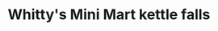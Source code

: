 ---
title: "Whitty's Mini Mart kettle falls"
url: /kettle-falls/whittys-mini-mart-kettle-falls/
shop: convenience
---